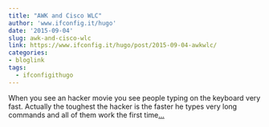 ```yaml
---
title: "AWK and Cisco WLC"
author: 'www.ifconfig.it/hugo'
date: '2015-09-04'
slug: awk-and-cisco-wlc
link: https://www.ifconfig.it/hugo/post/2015-09-04-awkwlc/
categories:
- bloglink
tags:
  - ifconfigithugo
---
```


When you see an hacker movie you see people typing on the keyboard very fast. Actually the toughest the hacker is the faster he types very long commands and all of them work the first time[... <i class="fas fa-external-link-alt"></i>](https://www.ifconfig.it/hugo/post/2015-09-04-awkwlc/)

